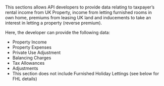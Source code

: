 This sections allows API developers to provide data relating to taxpayer’s rental income from UK Property, income from letting furnished rooms in own home, premiums from leasing UK land and inducements to take an interest in letting a property (reverse premium).

Here, the developer can provide the following data:

* Property Income
* Property Expenses
* Private Use Adjustment
* Balancing Charges
* Tax Allowances
* Adjustments
* This section does not include Furnished Holiday Lettings (see below for FHL details)
